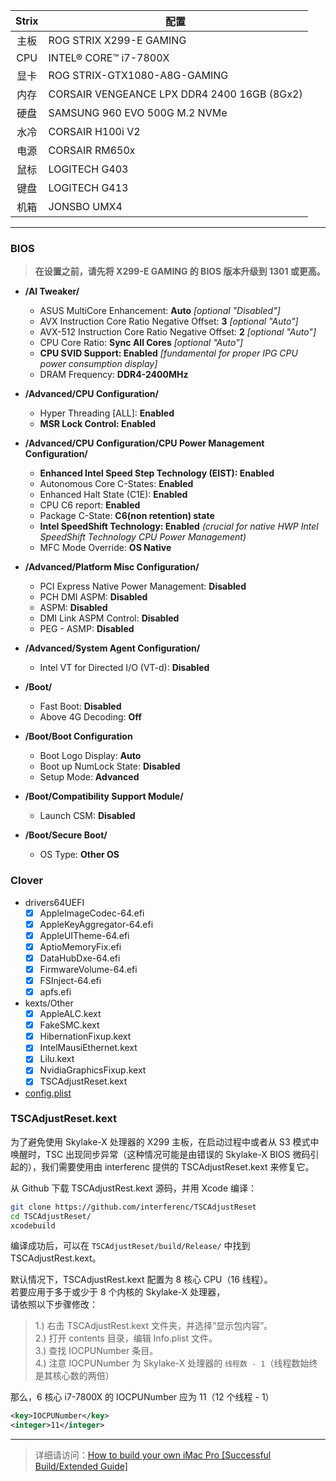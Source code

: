Strix | 配置
:-: | -
主板 | ROG STRIX X299-E GAMING
CPU | INTEL® CORE™ i7-7800X
显卡 | ROG STRIX-GTX1080-A8G-GAMING
内存 | CORSAIR VENGEANCE LPX DDR4 2400 16GB (8Gx2)
硬盘 | SAMSUNG 960 EVO 500G M.2 NVMe
水冷 | CORSAIR H100i V2
电源 | CORSAIR RM650x
鼠标 | LOGITECH G403
键盘 | LOGITECH G413
机箱 | JONSBO UMX4

---

### BIOS
> **在设置之前，请先将 X299-E GAMING 的 BIOS 版本升级到 1301 或更高。**

- **/AI Tweaker/**
  - ASUS MultiCore Enhancement: **Auto** *[optional "Disabled"]*
  - AVX Instruction Core Ratio Negative Offset: **3** *[optional "Auto"]*
  - AVX-512 Instruction Core Ratio Negative Offset: **2** *[optional "Auto"]*
  - CPU Core Ratio: **Sync All Cores** *[optional "Auto"]*
  - **CPU SVID Support: Enabled** *[fundamental for proper IPG CPU power consumption display]*
  - DRAM Frequency: **DDR4-2400MHz**

- **/Advanced/CPU Configuration/**
  - Hyper Threading [ALL]: **Enabled**
  - **MSR Lock Control: Enabled**

- **/Advanced/CPU Configuration/CPU Power Management Configuration/**
  - **Enhanced Intel Speed Step Technology (EIST): Enabled**
  - Autonomous Core C-States: **Enabled**
  - Enhanced Halt State (C1E): **Enabled**
  - CPU C6 report: **Enabled**
  - Package C-State: **C6(non retention) state**
  - **Intel SpeedShift Technology: Enabled** *(crucial for native HWP Intel SpeedShift Technology CPU Power Management)*
  - MFC Mode Override: **OS Native**

- **/Advanced/Platform Misc Configuration/**
  - PCI Express Native Power Management: **Disabled**
  - PCH DMI ASPM: **Disabled**
  - ASPM: **Disabled**
  - DMI Link ASPM Control: **Disabled**
  - PEG - ASMP: **Disabled**

- **/Advanced/System Agent Configuration/**
  - Intel VT for Directed I/O (VT-d): **Disabled**

- **/Boot/**
  - Fast Boot: **Disabled**
  - Above 4G Decoding: **Off**

- **/Boot/Boot Configuration**
  - Boot Logo Display: **Auto**
  - Boot up NumLock State: **Disabled**
  - Setup Mode: **Advanced**

- **/Boot/Compatibility Support Module/**
  - Launch CSM: **Disabled**

- **/Boot/Secure Boot/**
  - OS Type: **Other OS**

### Clover
- drivers64UEFI
  - [x] AppleImageCodec-64.efi
  - [x] AppleKeyAggregator-64.efi
  - [x] AppleUITheme-64.efi
  - [x] AptioMemoryFix.efi
  - [x] DataHubDxe-64.efi
  - [x] FirmwareVolume-64.efi
  - [x] FSInject-64.efi
  - [x] apfs.efi
- kexts/Other
  - [x] AppleALC.kext
  - [x] FakeSMC.kext
  - [x] HibernationFixup.kext
  - [x] IntelMausiEthernet.kext
  - [x] Lilu.kext
  - [x] NvidiaGraphicsFixup.kext
  - [x] TSCAdjustReset.kext
- [config.plist](config.plist)

### TSCAdjustReset.kext
为了避免使用 Skylake-X 处理器的 X299 主板，在启动过程中或者从 S3 模式中唤醒时，TSC 出现同步异常（这种情况可能是由错误的 Skylake-X BIOS 微码引起的），我们需要使用由 interferenc 提供的 TSCAdjustReset.kext 来修复它。

从 Github 下载 TSCAdjustRest.kext 源码，并用 Xcode 编译：
```bash
git clone https://github.com/interferenc/TSCAdjustReset
cd TSCAdjustReset/
xcodebuild
```

编译成功后，可以在 `TSCAdjustReset/build/Release/` 中找到 TSCAdjustRest.kext。  

默认情况下，TSCAdjustRest.kext 配置为 8 核心 CPU（16 线程）。  
若要应用于多于或少于 8 个内核的 Skylake-X 处理器，  
请依照以下步骤修改：

> 1.) 右击 TSCAdjustRest.kext 文件夹，并选择“显示包内容”。  
> 2.) 打开 contents 目录，编辑 Info.plist 文件。  
> 3.) 查找 IOCPUNumber 条目。  
> 4.) 注意 IOCPUNumber 为 Skylake-X 处理器的 `线程数 - 1`（线程数始终是其核心数的两倍）

那么，6 核心 i7-7800X 的 IOCPUNumber 应为 11（12 个线程 - 1）
```xml
<key>IOCPUNumber</key>
<integer>11</integer>
```

---

> 详细请访问：[How to build your own iMac Pro [Successful Build/Extended Guide]](https://www.tonymacx86.com/threads/how-to-build-your-own-imac-pro-successful-build-extended-guide.229353/)
